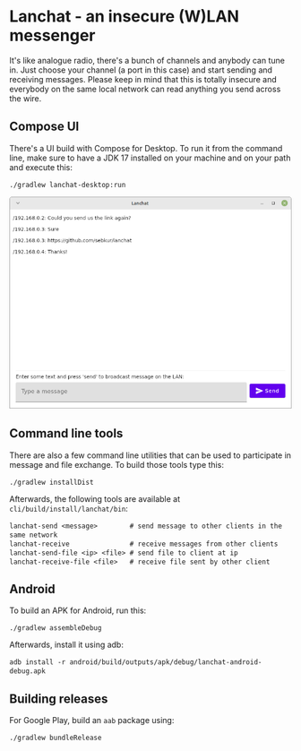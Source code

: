 # Lanchat - an insecure (W)LAN messenger

It's like analogue radio, there's a bunch of channels and anybody can tune in.
Just choose your channel (a port in this case) and start sending and receiving
messages. Please keep in mind that this is totally insecure and everybody on
the same local network can read anything you send across the wire.

## Compose UI

There's a UI build with Compose for Desktop. To run it from the command line,
make sure to have a JDK 17 installed on your machine and on your path and
execute this:

    ./gradlew lanchat-desktop:run

![](screenshot.png)

## Command line tools

There are also a few command line utilities that can be used to participate
in message and file exchange. To build those tools type this:

    ./gradlew installDist

Afterwards, the following tools are available at `cli/build/install/lanchat/bin`:

    lanchat-send <message>        # send message to other clients in the same network
    lanchat-receive               # receive messages from other clients
    lanchat-send-file <ip> <file> # send file to client at ip
    lanchat-receive-file <file>   # receive file sent by other client

## Android

To build an APK for Android, run this:

    ./gradlew assembleDebug

Afterwards, install it using adb:

    adb install -r android/build/outputs/apk/debug/lanchat-android-debug.apk

## Building releases

For Google Play, build an `aab` package using:

    ./gradlew bundleRelease
